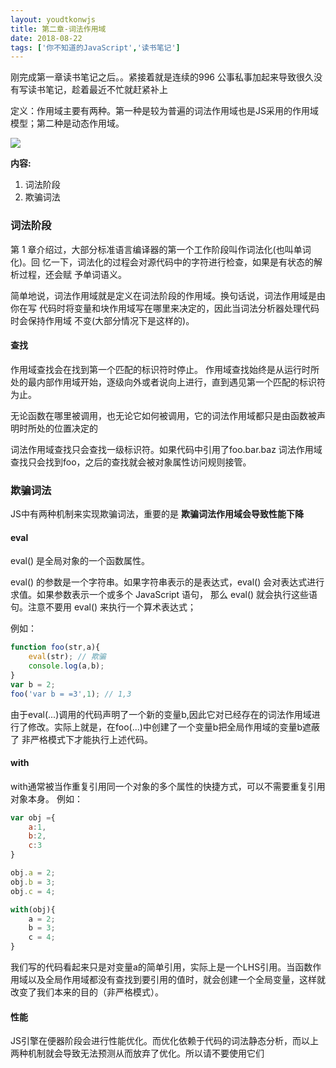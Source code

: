 ```yaml
---
layout: youdtkonwjs
title: 第二章-词法作用域
date: 2018-08-22 
tags: ['你不知道的JavaScript','读书笔记']
---
```

刚完成第一章读书笔记之后。。紧接着就是连续的996 公事私事加起来导致很久没有写读书笔记，趁着最近不忙就赶紧补上

定义：作用域主要有两种。第一种是较为普遍的词法作用域也是JS采用的作用域模型；第二种是动态作用域。

![](https://ws1.sinaimg.cn/large/80676d79gy1fung4zi1vcj21a104qt9o.jpg)

**内容:**
1. 词法阶段
2. 欺骗词法

### 词法阶段
第 1 章介绍过，大部分标准语言编译器的第一个工作阶段叫作词法化(也叫单词化)。回 忆一下，词法化的过程会对源代码中的字符进行检查，如果是有状态的解析过程，还会赋 予单词语义。

简单地说，词法作用域就是定义在词法阶段的作用域。换句话说，词法作用域是由你在写 代码时将变量和块作用域写在哪里来决定的，因此当词法分析器处理代码时会保持作用域 不变(大部分情况下是这样的)。

#### 查找
作用域查找会在找到第一个匹配的标识符时停止。
作用域查找始终是从运行时所处的最内部作用域开始，逐级向外或者说向上进行，直到遇见第一个匹配的标识符为止。

无论函数在哪里被调用，也无论它如何被调用，它的词法作用域都只是由函数被声明时所处的位置决定的

词法作用域查找只会查找一级标识符。如果代码中引用了foo.bar.baz 词法作用域查找只会找到foo，之后的查找就会被对象属性访问规则接管。

### 欺骗词法

JS中有两种机制来实现欺骗词法，重要的是 **欺骗词法作用域会导致性能下降**

#### eval

eval() 是全局对象的一个函数属性。

eval() 的参数是一个字符串。如果字符串表示的是表达式，eval() 会对表达式进行求值。如果参数表示一个或多个 JavaScript 语句， 那么 eval() 就会执行这些语句。注意不要用 eval() 来执行一个算术表达式；

例如：
```js
function foo(str,a){
    eval(str); // 欺骗
    console.log(a,b);
}
var b = 2;
foo('var b = =3',1); // 1,3
```
由于eval(...)调用的代码声明了一个新的变量b,因此它对已经存在的词法作用域进行了修改。实际上就是，在foo(...)中创建了一个变量b把全局作用域的变量b遮蔽了
非严格模式下才能执行上述代码。

#### with

with通常被当作重复引用同一个对象的多个属性的快捷方式，可以不需要重复引用对象本身。
例如：
```js
var obj ={
    a:1,
    b:2,
    c:3
}

obj.a = 2;
obj.b = 3;
obj.c = 4;

with(obj){
    a = 2;
    b = 3; 
    c = 4;
}
```
我们写的代码看起来只是对变量a的简单引用，实际上是一个LHS引用。当函数作用域以及全局作用域都没有查找到要引用的值时，就会创建一个全局变量，这样就改变了我们本来的目的（非严格模式）。

#### 性能
JS引擎在便器阶段会进行性能优化。而优化依赖于代码的词法静态分析，而以上两种机制就会导致无法预测从而放弃了优化。所以请不要使用它们